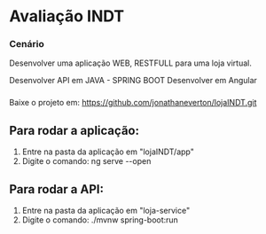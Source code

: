 # Avaliação INDT

### Cenário
Desenvolver uma aplicação WEB, RESTFULL para uma loja virtual.

Desenvolver API em JAVA - SPRING BOOT
Desenvolver em Angular

###
Baixe o projeto em: https://github.com/jonathaneverton/lojaINDT.git

## Para rodar a aplicação:

1) Entre na pasta da aplicação em "lojaINDT/app"
2) Digite o comando: ng serve --open

## Para rodar a API:

1) Entre na pasta da aplicação em "loja-service"
2) Digite o comando: ./mvnw spring-boot:run




